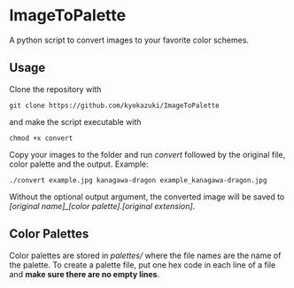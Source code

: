 # ImageToPalette
A python script to convert images to your favorite color schemes.

## Usage
Clone the repository with
```
git clone https://github.com/kyokazuki/ImageToPalette
```
and make the script executable with
```
chmod +x convert
```
Copy your images to the folder and run *convert* followed by the original file, color palette and the output. Example: 
```
./convert example.jpg kanagawa-dragon example_kanagawa-dragon.jpg
```
Without the optional output argument, the converted image will be saved to *[original name]_[color palette].[original extension]*.

## Color Palettes
Color palettes are stored in *palettes/* where the file names are the name of the palette. To create a palette file, put one hex code in each line of a file and **make sure there are no empty lines**.
